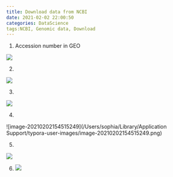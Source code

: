 ```yaml
---
title: Download data from NCBI
date: 2021-02-02 22:00:50
categories: DataScience
tags:NCBI, Genomic data, Download
---
```


1. Accession number in GEO

![](https://tva1.sinaimg.cn/large/008eGmZEly1gn98fjikmgj30yp0u0do0.jpg)

2. 

![](https://tva1.sinaimg.cn/large/008eGmZEly1gn98g2hx15j31c20hcjuy.jpg)

3.

![](https://tva1.sinaimg.cn/large/008eGmZEly1gn98gx33hbj30z60u0jym.jpg)

4.

![image-20210202154515249](/Users/sophia/Library/Application Support/typora-user-images/image-20210202154515249.png)

5.

![](https://tva1.sinaimg.cn/large/008eGmZEly1gn98srbuzzj31g10u0ts3.jpg)

6. ![](https://tva1.sinaimg.cn/large/008eGmZEly1gn9jcjhbngj31gv0u07w0.jpg)

   